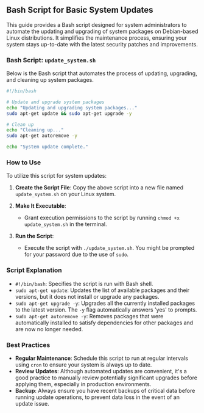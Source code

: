 ## Bash Script for Basic System Updates

This guide provides a Bash script designed for system administrators to automate the updating and upgrading of system packages on Debian-based Linux distributions. It simplifies the maintenance process, ensuring your system stays up-to-date with the latest security patches and improvements.

### Bash Script: `update_system.sh`

Below is the Bash script that automates the process of updating, upgrading, and cleaning up system packages.

```bash
#!/bin/bash

# Update and upgrade system packages
echo "Updating and upgrading system packages..."
sudo apt-get update && sudo apt-get upgrade -y

# Clean up
echo "Cleaning up..."
sudo apt-get autoremove -y

echo "System update complete."
```

### How to Use

To utilize this script for system updates:

1. **Create the Script File**: Copy the above script into a new file named `update_system.sh` on your Linux system.

2. **Make It Executable**:
   - Grant execution permissions to the script by running `chmod +x update_system.sh` in the terminal.

3. **Run the Script**:
   - Execute the script with `./update_system.sh`. You might be prompted for your password due to the use of `sudo`.

### Script Explanation

- `#!/bin/bash`: Specifies the script is run with Bash shell.
- `sudo apt-get update`: Updates the list of available packages and their versions, but it does not install or upgrade any packages.
- `sudo apt-get upgrade -y`: Upgrades all the currently installed packages to the latest version. The `-y` flag automatically answers 'yes' to prompts.
- `sudo apt-get autoremove -y`: Removes packages that were automatically installed to satisfy dependencies for other packages and are now no longer needed.

### Best Practices

- **Regular Maintenance**: Schedule this script to run at regular intervals using `cron` to ensure your system is always up to date.
- **Review Updates**: Although automated updates are convenient, it's a good practice to manually review potentially significant upgrades before applying them, especially in production environments.
- **Backup**: Always ensure you have recent backups of critical data before running update operations, to prevent data loss in the event of an update issue.
